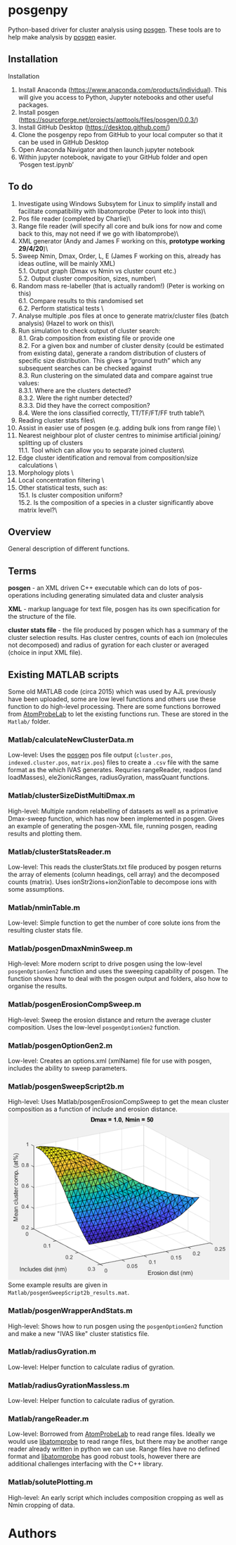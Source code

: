 # posgenpy
Python-based driver for cluster analysis using [posgen](http://apttools.sourceforge.net). These tools are to help make analysis by [posgen](http://apttools.sourceforge.net) easier.
## Installation 
Installation
1.	Install Anaconda (https://www.anaconda.com/products/individual). This will give you access to Python, Jupyter notebooks and other useful packages.
2.	Install posgen (https://sourceforge.net/projects/apttools/files/posgen/0.0.3/) 
3.	Install GitHub Desktop (https://desktop.github.com/)
4.	Clone the posgenpy repo from GitHub to your local computer so that it can be used in GitHub Desktop
5.	Open Anaconda Navigator and then launch jupyter notebook
6.	Within jupyter notebook, navigate to your GitHub folder and open ‘Posgen test.ipynb’

## To do

1. Investigate using Windows Subsytem for Linux to simplify install and facilitate compatibility with libatomprobe (Peter to look into this)\
2.	Pos file reader (completed by Charlie)\
3.	Range file reader (will specify all core and bulk ions for now and come back to this, may not need if we go with libatomprobe)\
4.	XML generator (Andy and James F working on this, **prototype working 29/4/20**)\
5.	Sweep Nmin, Dmax, Order, L, E (James F working on this, already has ideas outline, will be mainly XML)\
5.1.	Output graph (Dmax vs Nmin vs cluster count etc.) \
5.2.	Output cluster composition, sizes, number\ 
6.	Random mass re-labeller (that is actually random!) (Peter is working on this)\
6.1.	Compare results to this randomised set \
6.2.	Perform statistical tests \
7.	Analyse multiple .pos files at once to generate matrix/cluster files (batch analysis) (Hazel to work on this)\
8.	Run simulation to check output of cluster search: \
8.1.	Grab composition from existing file or provide one \
8.2.	For a given box and number of cluster density (could be estimated from existing data), generate a random distribution of clusters of specific size distribution. This gives a “ground truth” which any subsequent searches can be checked against \
8.3.	Run clustering on the simulated data and compare against true values:\
8.3.1.	Where are the clusters detected? \
8.3.2.	Were the right number detected? \
8.3.3.	Did they have the correct composition? \
8.4.	Were the ions classified correctly, TT/TF/FT/FF truth table?\
9.	Reading cluster stats files\
10.	Assist in easier use of posgen (e.g. adding bulk ions from range file) \
11.	Nearest neighbour plot of cluster centres to minimise artificial joining/ splitting up of clusters \
11.1.	Tool which can allow you to separate joined clusters\
12.	Edge cluster identification and removal from composition/size calculations \
13.	Morphology plots \
14.	Local concentration filtering \
15.	Other statistical tests, such as: \
15.1.	Is cluster composition uniform? \
15.2.	Is the composition of a species in a cluster significantly above matrix level?\


## Overview
General description of different functions.
## Terms
**posgen** - an XML driven C++ executable which can do lots of pos-operations including generating simulated data and cluster analysis

**XML** - markup language for text file, posgen has its own specification for the structure of the file.

**cluster stats file** - the file produced by posgen which has a summary of the cluster selection results. Has cluster centres, counts of each ion (molecules not decomposed) and radius of gyration for each cluster or averaged (choice in input XML file).
## Existing MATLAB scripts
Some old MATLAB code (circa 2015) which was used by AJL previously have been uploaded, some are low level functions and others use these function to do high-level processing. There are some functions borrowed from [AtomProbeLab](http://AtomProbeLab.sourceforge.net) to let the existing functions run. These are stored in the `Matlab/` folder.
### Matlab/calculateNewClusterData.m
Low-level: Uses the [posgen](http://apttools.sourceforge.net) pos file output (`cluster.pos`, `indexed.cluster.pos`, `matrix.pos`) files to create a `.csv` file with the same format as the which IVAS generates.
Requries rangeReader, readpos (and loadMasses), ele2ionicRanges, radiusGyration, massQuant functions.
### Matlab/clusterSizeDistMultiDmax.m
High-level: Multiple random relabelling of datasets as well as a primative Dmax-sweep function, which has now been implemented in posgen. Gives an example of generating the posgen-XML file, running posgen, reading results and plotting them.
### Matlab/clusterStatsReader.m
Low-level: This reads the clusterStats.txt file produced by posgen returns the array of elements (column headings, cell array) and the decomposed counts (matrix). Uses ionStr2ions+ion2ionTable to decompose ions with some assumptions.
### Matlab/nminTable.m
Low-level: Simple function to get the number of core solute ions from the resulting cluster stats file.
### Matlab/posgenDmaxNminSweep.m
High-level: More modern script to drive posgen using the low-level `posgenOptionGen2` function and uses the sweeping capability of posgen. The function shows how to deal with the posgen output and folders, also how to organise the results.
### Matlab/posgenErosionCompSweep.m
High-level: Sweep the erosion distance and return the average cluster composition. Uses the low-level `posgenOptionGen2` function.
### Matlab/posgenOptionGen2.m
Low-level: Creates an options.xml (xmlName) file for use with posgen, includes the ability to sweep parameters.
### Matlab/posgenSweepScript2b.m
High-level: Uses Matlab/posgenErosionCompSweep to get the mean cluster composition as a function of include and erosion distance.
![Sweeping includes and erosion to get cluster composition](docs/ML_posgenSweepScript2b.PNG)
Some example results are given in `Matlab/posgenSweepScript2b_results.mat`.
### Matlab/posgenWrapperAndStats.m
High-level: Shows how to run posgen using the `posgenOptionGen2` function and make a new "IVAS like" cluster statistics file.
### Matlab/radiusGyration.m
Low-level: Helper function to calculate radius of gyration.
### Matlab/radiusGyrationMassless.m
Low-level: Helper function to calculate radius of gyration.
### Matlab/rangeReader.m
Low-level: Borrowed from [AtomProbeLab](http://AtomProbeLab.sourceforge.net) to read range files. Ideally we would use [libatomprobe](https://bitbucket.org/mycae_gmx/libatomprobe/src/default/) to read range files, but there may be another range reader already written in python we can use. Range files have no defined format and [libatomprobe](https://bitbucket.org/mycae_gmx/libatomprobe/src/default/) has good robust tools, however there are additional challenges interfacing with the C++ library.
### Matlab/solutePlotting.m
High-level: An early script which includes composition cropping as well as Nmin cropping of data.

# Authors

